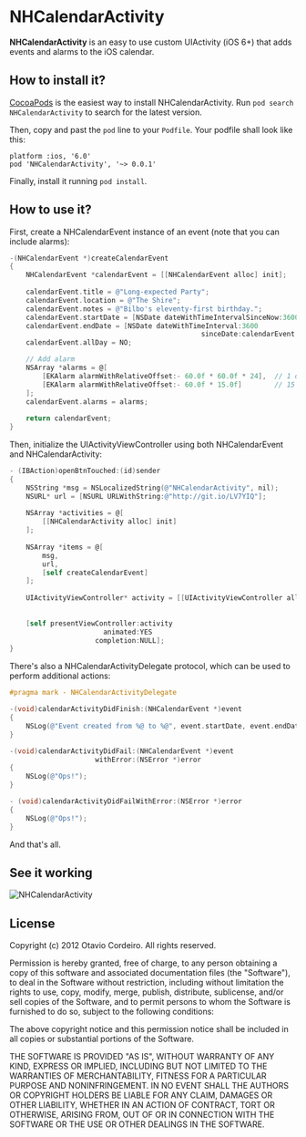 # NHCalendarActivity

**NHCalendarActivity** is an easy to use custom UIActivity (iOS 6+) that adds events and alarms to the iOS calendar.

## How to install it?

[CocoaPods](http://cocoapods.org) is the easiest way to install NHCalendarActivity. Run ```pod search NHCalendarActivity``` to search for the latest version.

Then, copy and past the ```pod``` line to your ```Podfile```. Your podfile shall look like this:

```
platform :ios, '6.0'
pod 'NHCalendarActivity', '~> 0.0.1'
```

Finally, install it running ```pod install```.

## How to use it?

First, create a NHCalendarEvent instance of an event (note that you can include alarms):

```objective-c
-(NHCalendarEvent *)createCalendarEvent
{
    NHCalendarEvent *calendarEvent = [[NHCalendarEvent alloc] init];
    
    calendarEvent.title = @"Long-expected Party";
    calendarEvent.location = @"The Shire";
    calendarEvent.notes = @"Bilbo's eleventy-first birthday.";
    calendarEvent.startDate = [NSDate dateWithTimeIntervalSinceNow:3600];
    calendarEvent.endDate = [NSDate dateWithTimeInterval:3600
                                               sinceDate:calendarEvent.startDate];
    calendarEvent.allDay = NO;

    // Add alarm
    NSArray *alarms = @[
        [EKAlarm alarmWithRelativeOffset:- 60.0f * 60.0f * 24],  // 1 day before
        [EKAlarm alarmWithRelativeOffset:- 60.0f * 15.0f]        // 15 minutes before
    ];
    calendarEvent.alarms = alarms;
    
    return calendarEvent;
}
```

Then, initialize the UIActivityViewController using both NHCalendarEvent and NHCalendarActivity:

```objective-c
- (IBAction)openBtnTouched:(id)sender
{
    NSString *msg = NSLocalizedString(@"NHCalendarActivity", nil);
    NSURL* url = [NSURL URLWithString:@"http://git.io/LV7YIQ"];
    
    NSArray *activities = @[
        [[NHCalendarActivity alloc] init]
    ];
    
    NSArray *items = @[
        msg,
        url,
        [self createCalendarEvent]
    ];
    
    UIActivityViewController* activity = [[UIActivityViewController alloc] initWithActivityItems:items
                                                                           applicationActivities:activities];
    
    [self presentViewController:activity
                       animated:YES
                     completion:NULL];    
}
```

There's also a NHCalendarActivityDelegate protocol, which can be used to perform additional actions:

```objective-c
#pragma mark - NHCalendarActivityDelegate

-(void)calendarActivityDidFinish:(NHCalendarEvent *)event
{
    NSLog(@"Event created from %@ to %@", event.startDate, event.endDate);
}

-(void)calendarActivityDidFail:(NHCalendarEvent *)event
                     withError:(NSError *)error
{
    NSLog(@"Ops!");
}

- (void)calendarActivityDidFailWithError:(NSError *)error
{
    NSLog(@"Ops!");
}
```

And that's all.

## See it working

![NHCalendarActivity](http://f.cl.ly/items/1e003C2b1n1m1t3v1C2d/iOS%20Simulator%20Screen%20shot%20Nov%2029,%202012%208.11.15%20PM.jpg)

## License

Copyright (c) 2012 Otavio Cordeiro. All rights reserved.

Permission is hereby granted, free of charge, to any person obtaining a copy of this software and associated documentation files (the "Software"), to deal in the Software without restriction, including without limitation the rights to use, copy, modify, merge, publish, distribute, sublicense, and/or sell copies of the Software, and to permit persons to whom the Software is furnished to do so, subject to the following conditions:

The above copyright notice and this permission notice shall be included in all copies or substantial portions of the Software.

THE SOFTWARE IS PROVIDED "AS IS", WITHOUT WARRANTY OF ANY KIND, EXPRESS OR IMPLIED, INCLUDING BUT NOT LIMITED TO THE WARRANTIES OF MERCHANTABILITY, FITNESS FOR A PARTICULAR PURPOSE AND NONINFRINGEMENT. IN NO EVENT SHALL THE AUTHORS OR COPYRIGHT HOLDERS BE LIABLE FOR ANY CLAIM, DAMAGES OR OTHER LIABILITY, WHETHER IN AN ACTION OF CONTRACT, TORT OR OTHERWISE, ARISING FROM, OUT OF OR IN CONNECTION WITH THE SOFTWARE OR THE USE OR OTHER DEALINGS IN THE SOFTWARE.
